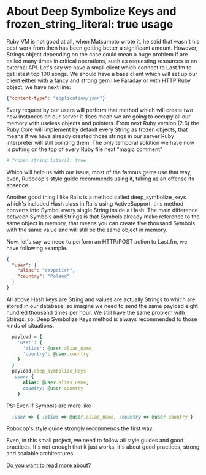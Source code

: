 # About **Deep Symbolize Keys** and **frozen_string_literal: true** usage

Ruby VM is not good at all, when Matsumoto wrote it, he said that wasn't his best work from then has been getting better a significant amount. However, Strings object depending on the case could mean a huge problem if are called many times in critical operations, such as requesting resources to an external API. Let's say we have a small client which connect to Last.fm to get latest top 100 songs. We should have a base client which will set up our client either with a fancy and strong gem like Faraday or with HTTP Ruby object, we have next line:

```json
{"content-type": "application/json"}
```

Every request by our users will perform that method which will create two new instances on our server it does mean we are going to occupy all our memory with useless objects and pointers. From next Ruby version (2.6) the Ruby Core will implement by default every String as frozen objects, that means if we have already created those strings in our server Ruby interpreter will still pointing them. The only temporal solution we have now is putting on the top of every Ruby file next "magic comment"

```ruby
# frozen_string_literal: true
```

Which will help us with our issue, most of the famous gems use that way, even, Rubocop's style guide recommends using it, taking as an offense its absence.

Another good thing I like Rails is a method called deep_symbolize_keys which's included Hash class in Rails using ActiveSupport, this method converts into Symbol every single String inside a Hash. The main difference between Symbols and Strings is that Symbols already make reference to the same object in memory, that means you can create five thousand Symbols with the same value and will still be the same object in memory.

Now, let's say we need to perform an HTTP/POST action to Last.fm, we have following example.

```json
{
  "user": {
    "alias": "devpolish",
    "country": "Poland"
  }
}
```

All above Hash keys are String and values are actually Strings to which are stored in our database, so imagine we need to send the same payload eight hundred thousand times per hour. We still have the same problem with Strings, so, Deep Symbolize Keys method is always recommended to those kinds of situations.

```ruby
  payload = {
    'user': {
      'alias': @user.alias_name,
      'country': @user.country
    }
  }
  payload.deep_symbolize_keys
   user: {
      alias: @user.alias_name,
      country: @user.country
    }
```

PS: Even if Symbols are more like

```ruby
  :user => { :alias => @user.alias_name, :country => @user.country }
```

Robocop's style guide strongly recommends the first way.

Even, in this small project, we need to follow all style guides and good practices. It's not enough that it just works, it's about good practices, strong and scalable architectures.

[Do you want to read more about?](https://bugs.ruby-lang.org/issues/15393#change-75684)
